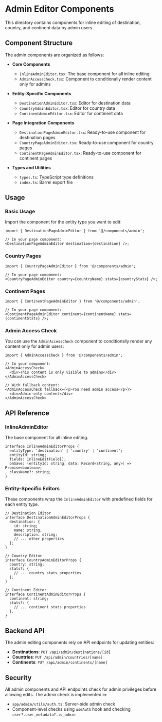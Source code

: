 # Admin Editor Components

This directory contains components for inline editing of destination, country, and continent data by admin users.

## Component Structure

The admin components are organized as follows:

- **Core Components**

  - `InlineAdminEditor.tsx`: The base component for all inline editing
  - `AdminAccessCheck.tsx`: Component to conditionally render content only for admins

- **Entity-Specific Components**

  - `DestinationAdminEditor.tsx`: Editor for destination data
  - `CountryAdminEditor.tsx`: Editor for country data
  - `ContinentAdminEditor.tsx`: Editor for continent data

- **Page Integration Components**

  - `DestinationPageAdminEditor.tsx`: Ready-to-use component for destination pages
  - `CountryPageAdminEditor.tsx`: Ready-to-use component for country pages
  - `ContinentPageAdminEditor.tsx`: Ready-to-use component for continent pages

- **Types and Utilities**
  - `types.ts`: TypeScript type definitions
  - `index.ts`: Barrel export file

## Usage

### Basic Usage

Import the component for the entity type you want to edit:

```tsx
import { DestinationPageAdminEditor } from '@/components/admin';

// In your page component:
<DestinationPageAdminEditor destination={destination} />;
```

### Country Pages

```tsx
import { CountryPageAdminEditor } from '@/components/admin';

// In your page component:
<CountryPageAdminEditor country={countryName} stats={countryStats} />;
```

### Continent Pages

```tsx
import { ContinentPageAdminEditor } from '@/components/admin';

// In your page component:
<ContinentPageAdminEditor continent={continentName} stats={continentStats} />;
```

### Admin Access Check

You can use the `AdminAccessCheck` component to conditionally render any content only for admin users:

```tsx
import { AdminAccessCheck } from '@/components/admin';

// In your component:
<AdminAccessCheck>
  <div>This content is only visible to admins</div>
</AdminAccessCheck>

// With fallback content:
<AdminAccessCheck fallback={<p>You need admin access</p>}>
  <div>Admin-only content</div>
</AdminAccessCheck>
```

## API Reference

### InlineAdminEditor

The base component for all inline editing.

```tsx
interface InlineAdminEditorProps {
  entityType: 'destination' | 'country' | 'continent';
  entityId: string;
  fields: InlineEditField[];
  onSave: (entityId: string, data: Record<string, any>) => Promise<boolean>;
  className?: string;
}
```

### Entity-Specific Editors

These components wrap the `InlineAdminEditor` with predefined fields for each entity type.

```tsx
// Destination Editor
interface DestinationAdminEditorProps {
  destination: {
    id: string;
    name: string;
    description: string;
    // ... other properties
  };
}

// Country Editor
interface CountryAdminEditorProps {
  country: string;
  stats?: {
    // ... country stats properties
  };
}

// Continent Editor
interface ContinentAdminEditorProps {
  continent: string;
  stats?: {
    // ... continent stats properties
  };
}
```

## Backend API

The admin editing components rely on API endpoints for updating entities:

- **Destinations**: `PUT /api/admin/destinations/[id]`
- **Countries**: `PUT /api/admin/countries/[name]`
- **Continents**: `PUT /api/admin/continents/[name]`

## Security

All admin components and API endpoints check for admin privileges before allowing edits. The admin check is implemented in:

- `app/admin/utils/auth.ts`: Server-side admin check
- Component-level checks using `useAuth` hook and checking `user?.user_metadata?.is_admin`

